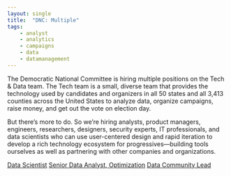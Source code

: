 ```yaml
---
layout: single
title:  "DNC: Multiple"
tags: 
    - analyst
    - analytics
    - campaigns
    - data
    - datamanagement
---
```

The Democratic National Committee is hiring multiple positions on the Tech & Data team.
The Tech team is a small, diverse team that provides the technology used by candidates and organizers in all 50 states and all 3,413 counties across the United States to analyze data, organize campaigns, raise money, and get out the vote on election day.

But there’s more to do. So we’re hiring analysts, product managers, engineers, researchers, designers, security experts, IT professionals, and data scientists who can use user-centered design and rapid iteration to develop a rich technology ecosystem for progressives—building tools ourselves as well as partnering with other companies and organizations.

[Data Scientist](https://jobs.lever.co/dnc/545e20fc-fe99-4b17-9478-9e31d7759d17)
[Senior Data Analyst, Optimization](https://jobs.lever.co/dnc/b1929ec2-1a0b-4e1f-83ed-25cbf28bf553)
[Data Community Lead](https://jobs.lever.co/dnc/98650cc5-062c-4c39-8a84-3eeac878b829)
